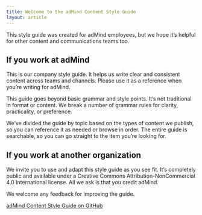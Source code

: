 ```yaml
---
title: Welcome to the adMind Content Style Guide
layout: article
---
```


This style guide was created for adMind employees, but we hope it’s helpful for other content and communications teams too.

## If you work at adMind

This is our company style guide. It helps us write clear and consistent content across teams and channels. Please use it as a reference when you’re writing for adMind.

This guide goes beyond basic grammar and style points. It’s not traditional in format or content. We break a number of grammar rules for clarity, practicality, or preference.

We’ve divided the guide by topic based on the types of content we publish, so you can reference it as needed or browse in order. The entire guide is searchable, so you can go straight to the item you’re looking for.

## If you work at another organization

We invite you to use and adapt this style guide as you see fit. It’s completely public and available under a Creative Commons Attribution-NonCommercial 4.0 International license. All we ask is that you credit adMind.

We welcome any feedback for improving the guide.

[adMind Content Style Guide on GitHub](https://github.com/adMind/content-style-guide)
